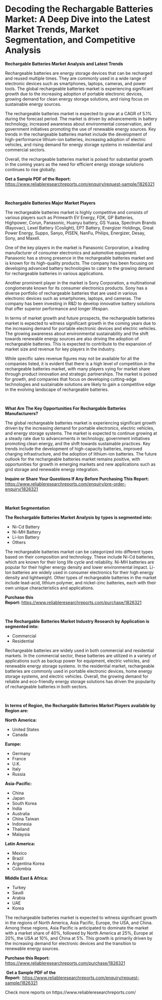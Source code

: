 <p><h1>Decoding the Rechargable Batteries Market: A Deep Dive into the Latest Market Trends, Market Segmentation, and Competitive Analysis</h1></p><p><strong>Rechargable Batteries Market Analysis and Latest Trends</strong></p>
<p><p>Rechargeable batteries are energy storage devices that can be recharged and reused multiple times. They are commonly used in a wide range of electronic devices such as smartphones, laptops, cameras, and power tools. The global rechargeable batteries market is experiencing significant growth due to the increasing adoption of portable electronic devices, growing demand for clean energy storage solutions, and rising focus on sustainable energy sources.</p><p>The rechargeable batteries market is expected to grow at a CAGR of 5.1% during the forecast period. The market is driven by advancements in battery technology, increased awareness about environmental conservation, and government initiatives promoting the use of renewable energy sources. Key trends in the rechargeable batteries market include the development of high-performance lithium-ion batteries, increasing adoption of electric vehicles, and rising demand for energy storage systems in residential and commercial sectors.</p><p>Overall, the rechargeable batteries market is poised for substantial growth in the coming years as the need for efficient energy storage solutions continues to rise globally.</p></p>
<p><strong>Get a Sample PDF of the Report:&nbsp;</strong> <a href="https://www.reliableresearchreports.com/enquiry/request-sample/1826321">https://www.reliableresearchreports.com/enquiry/request-sample/1826321</a></p>
<p>&nbsp;</p>
<p><strong>Rechargable Batteries Major Market Players</strong></p>
<p><p>The rechargeable batteries market is highly competitive and consists of various players such as Primearth EV Energy, FDK, GP Batteries, Highpower, Corun, Panasonic, Huanyu battery, GS Yuasa, Spectrum Brands (Rayovac), Lexel Battery (Coslight), EPT Battery, Energizer Holdings, Great Power Energy, Suppo, Sanyo, PISEN, NanFu, Philips, Energizer, Desay, Sony, and Maxell.</p><p>One of the key players in the market is Panasonic Corporation, a leading manufacturer of consumer electronics and automotive equipment. Panasonic has a strong presence in the rechargeable batteries market and is known for its high-quality products. The company has been focusing on developing advanced battery technologies to cater to the growing demand for rechargeable batteries in various applications.</p><p>Another prominent player in the market is Sony Corporation, a multinational conglomerate known for its consumer electronics products. Sony has a diverse portfolio of rechargeable batteries that are used in various electronic devices such as smartphones, laptops, and cameras. The company has been investing in R&D to develop innovative battery solutions that offer superior performance and longer lifespan.</p><p>In terms of market growth and future prospects, the rechargeable batteries market is expected to witness significant growth in the coming years due to the increasing demand for portable electronic devices and electric vehicles. The growing awareness about environmental sustainability and the shift towards renewable energy sources are also driving the adoption of rechargeable batteries. This is expected to contribute to the expansion of market size and revenue for key players in the industry.</p><p>While specific sales revenue figures may not be available for all the companies listed, it is evident that there is a high level of competition in the rechargeable batteries market, with many players vying for market share through product innovation and strategic partnerships. The market is poised for growth, and companies that focus on developing cutting-edge technologies and sustainable solutions are likely to gain a competitive edge in the evolving landscape of rechargeable batteries.</p></p>
<p>&nbsp;</p>
<p><strong>What Are The Key Opportunities For Rechargable Batteries Manufacturers?</strong></p>
<p><p>The global rechargeable batteries market is experiencing significant growth driven by the increasing demand for portable electronics, electric vehicles, and energy storage systems. The market is expected to continue growing at a steady rate due to advancements in technology, government initiatives promoting clean energy, and the shift towards sustainable practices. Key trends include the development of high-capacity batteries, improved charging infrastructure, and the adoption of lithium-ion batteries. The future outlook for the rechargeable batteries market remains positive, with opportunities for growth in emerging markets and new applications such as grid storage and renewable energy integration.</p></p>
<p><strong>Inquire or Share Your Questions If Any Before Purchasing This Report:</strong> <a href="https://www.reliableresearchreports.com/enquiry/pre-order-enquiry/1826321">https://www.reliableresearchreports.com/enquiry/pre-order-enquiry/1826321</a></p>
<p>&nbsp;</p>
<p><strong>Market Segmentation</strong></p>
<p><strong>The Rechargable Batteries Market Analysis by types is segmented into:</strong></p>
<p><ul><li>Ni-Cd Battery</li><li>Ni-MH Battery</li><li>Li-Ion Battery</li><li>Others</li></ul></p>
<p><p>The rechargeable batteries market can be categorized into different types based on their composition and technology. These include Ni-Cd batteries, which are known for their long life cycle and reliability. Ni-MH batteries are popular for their higher energy density and lower environmental impact. Li-Ion batteries are widely used in consumer electronics for their high energy density and lightweight. Other types of rechargeable batteries in the market include lead-acid, lithium polymer, and nickel-zinc batteries, each with their own unique characteristics and applications.</p></p>
<p><strong>Purchase this Report:&nbsp;</strong><a href="https://www.reliableresearchreports.com/purchase/1826321">https://www.reliableresearchreports.com/purchase/1826321</a></p>
<p>&nbsp;</p>
<p><strong>The Rechargable Batteries Market Industry Research by Application is segmented into:</strong></p>
<p><ul><li>Commercial</li><li>Residential</li></ul></p>
<p><p>Rechargeable batteries are widely used in both commercial and residential markets. In the commercial sector, these batteries are utilized in a variety of applications such as backup power for equipment, electric vehicles, and renewable energy storage systems. In the residential market, rechargeable batteries are commonly used in portable electronic devices, home energy storage systems, and electric vehicles. Overall, the growing demand for reliable and eco-friendly energy storage solutions has driven the popularity of rechargeable batteries in both sectors.</p></p>
<p>&nbsp;</p>
<p><strong>In terms of Region, the Rechargable Batteries Market Players available by Region are:</strong></p>
<p>
    <p> <strong> North America: </strong>
        <ul>
            <li>United States</li>
            <li>Canada</li>
        </ul>
        </p> 
    <p> <strong> Europe: </strong>
        <ul>
            <li>Germany</li>
            <li>France</li>
            <li>U.K.</li>
            <li>Italy</li>
            <li>Russia</li>
        </ul>
        </p> 
    <p> <strong> Asia-Pacific: </strong>
        <ul>
            <li>China</li>
            <li>Japan</li>
            <li>South Korea</li>
            <li>India</li>
            <li>Australia</li>
            <li>China Taiwan</li>
            <li>Indonesia</li>
            <li>Thailand</li>
            <li>Malaysia</li>
        </ul>
        </p> 
    <p> <strong> Latin America: </strong>
        <ul>
            <li>Mexico</li>
            <li>Brazil</li>
            <li>Argentina Korea</li>
            <li>Colombia</li>
        </ul>
        </p> 
    <p> <strong> Middle East & Africa: </strong>
        <ul>
            <li>Turkey</li>
            <li>Saudi</li>
            <li>Arabia</li>
            <li>UAE</li>
            <li>Korea</li>
        </ul>
    </p>
    </p>
<p><p>The rechargeable batteries market is expected to witness significant growth in the regions of North America, Asia Pacific, Europe, the USA, and China. Among these regions, Asia Pacific is anticipated to dominate the market with a market share of 40%, followed by North America at 25%, Europe at 20%, the USA at 10%, and China at 5%. This growth is primarily driven by the increasing demand for electronic devices and the transition to renewable energy sources.</p></p>
<p><strong>Purchase this Report: </strong><a href="https://www.reliableresearchreports.com/purchase/1826321">https://www.reliableresearchreports.com/purchase/1826321</a></p>
<p>&nbsp;<strong>Get a Sample PDF of the Report:&nbsp;&nbsp;</strong><a href="https://www.reliableresearchreports.com/enquiry/request-sample/1826321">https://www.reliableresearchreports.com/enquiry/request-sample/1826321</a></p>
<p><strong></strong></p>
<p>Check more reports on https://www.reliableresearchreports.com/</p>